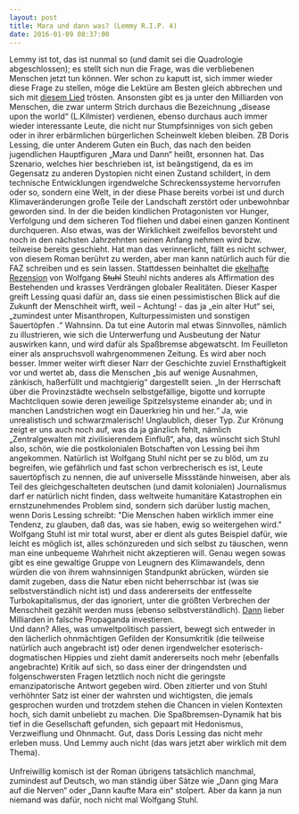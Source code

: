 ```yaml
---
layout: post
title: Mara und dann was? (Lemmy R.I.P. 4)
date: 2016-01-09 08:37:00
---
```


Lemmy ist tot, das ist nunmal so (und damit sei die Quadrologie abgeschlossen); es stellt sich nun die Frage, was die verbliebenen Menschen jetzt tun können. Wer schon zu kaputt ist, sich immer wieder diese Frage zu stellen, möge die Lektüre am Besten gleich abbrechen und sich mit [diesem Lied](https://www.youtube.com/watch?v=3Fn36l_z3WY) trösten. Ansonsten gibt es ja unter den Milliarden von Menschen, die zwar unterm Strich durchaus die Bezeichnung „disease upon the world“ (L.Kilmister) verdienen, ebenso durchaus auch immer wieder interessante Leute, die nicht nur Stumpfsinniges von sich geben oder in ihrer erbärmlichen bürgerlichen Scheinwelt kleben bleiben. ZB Doris Lessing, die unter Anderem Guten ein Buch, das nach den beiden jugendlichen Hauptfiguren „Mara und Dann“ heißt, ersonnen hat. Das Szenario, welches hier beschrieben ist, ist beängstigend, da es im Gegensatz zu anderen Dystopien nicht einen Zustand schildert, in dem technische Entwicklungen irgendwelche Schreckenssysteme hervorrufen oder so, sondern eine Welt, in der diese Phase bereits vorbei ist und durch Klimaveränderungen große Teile der Landschaft zerstört oder unbewohnbar geworden sind. In der die beiden kindlichen Protagonisten vor Hunger, Verfolgung und dem sicheren Tod fliehen und dabei einen ganzen Kontinent durchqueren. Also etwas, was der Wirklichkeit zweifellos bevorsteht und noch in den nächsten Jahrzehnten seinen Anfang nehmen wird bzw. teilweise bereits geschieht. Hat man das verinnerlicht, fällt es nicht schwer, von diesem Roman berührt zu werden, aber man kann natürlich auch für die FAZ schreiben und es sein lassen. Stattdessen beinhaltet die [ekelhafte Rezension](http://www.faz.net/aktuell/feuilleton/buecher/rezensionen/belletristik/mara-und-dann-im-labyrinth-der-eiszeit-142136.html) von Wolfgang <del>Stuhl</del> Steuhl nichts anderes als Affirmation des Bestehenden und krasses Verdrängen globaler Realitäten. Dieser Kasper greift Lessing quasi dafür an, dass sie einen pessimistischen Blick auf die Zukunft der Menschheit wirft, weil – Achtung! - das ja „ein alter Hut“ sei, „zumindest unter Misanthropen, Kulturpessimisten und sonstigen Sauertöpfen .“ Wahnsinn. Da tut eine Autorin mal etwas Sinnvolles, nämlich zu illustrieren, wie sich die Unterwerfung und Ausbeutung der Natur auswirken kann, und wird dafür als Spaßbremse abgewatscht. Im Feuilleton einer als anspruchsvoll wahrgenommenen Zeitung. Es wird aber noch besser. Immer weiter wirft dieser Narr der Geschichte zuviel Ernsthaftigkeit vor und wertet ab, dass die Menschen „bis auf wenige Ausnahmen, zänkisch, haßerfüllt und machtgierig“ dargestellt seien. „In der Herrschaft über die Provinzstädte wechseln selbstgefällige, bigotte und korrupte Machtcliquen sowie deren jeweilige Spitzelsysteme einander ab; und in manchen Landstrichen wogt ein Dauerkrieg hin und her.“ Ja, wie unrealistisch und schwarzmalerisch! Unglaublich, dieser Typ. Zur Krönung zeigt er uns auch noch auf, was da ja gänzlich fehlt, nämlich „Zentralgewalten mit zivilisierendem Einfluß“, aha, das wünscht sich Stuhl also, schön, wie die postkolonialen Botschaften von Lessing bei ihm angekommen. Natürlich ist Wolfgang Stuhl nicht per se zu blöd, um zu begreifen, wie gefährlich und fast schon verbrecherisch es ist, Leute sauertöpfisch zu nennen, die auf universelle Missstände hinweisen, aber als Teil des gleichgeschalteten deutschen (und damit kolonialen) Journalismus darf er natürlich nicht finden, dass weltweite humanitäre Katastrophen ein ernstzunehmendes Problem sind, sondern sich darüber lustig machen, wenn Doris Lessing schreibt: "Die Menschen haben wirklich immer eine Tendenz, zu glauben, daß das, was sie haben, ewig so weitergehen wird."<br>
Wolfgang Stuhl ist mir total wurst, aber er dient als gutes Beispiel dafür, wie leicht es möglich ist, alles schönzureden und sich selbst zu täuschen, wenn man eine unbequeme Wahrheit nicht akzeptieren will. Genau wegen sowas gibt es eine gewaltige Gruppe von Leugnern des Klimawandels, denn würden die von ihrem wahnsinnigen Standpunkt abrücken, würden sie damit zugeben, dass die Natur eben nicht beherrschbar ist (was sie selbstverständlich nicht ist) und dass andererseits der entfesselte Turbokapitalismus, der das ignoriert, unter die größten Verbrechen der Menschheit gezählt werden muss (ebenso selbstverständlich). [Dann](https://de.wikipedia.org/wiki/The_Heartland_Institute) lieber Milliarden in falsche Propaganda investieren.<br>
Und dann? Alles, was umweltpolitisch passiert, bewegt sich entweder in den lächerlich ohnmächtigen Gefilden der Konsumkritik (die teilweise natürlich auch angebracht ist) oder denen irgendwelcher esoterisch-dogmatischen Hippies und zieht damit andererseits noch mehr (ebenfalls angebrachte) Kritik auf sich, so dass einer der dringendsten und folgenschwersten Fragen letztlich noch nicht die geringste emanzipatorische Antwort gegeben wird. Oben zitierter und von Stuhl verhöhnter Satz ist einer der wahrsten und wichtigsten, die jemals gesprochen wurden und trotzdem stehen die Chancen in vielen Kontexten hoch, sich damit unbeliebt zu machen. Die Spaßbremsen-Dynamik hat bis tief in die Gesellschaft gefunden, sich gepaart mit Hedonismus, Verzweiflung und Ohnmacht. Gut, dass Doris Lessing das nicht mehr erleben muss. Und Lemmy auch nicht (das wars jetzt aber wirklich mit dem Thema).<br>
<br>
Unfreiwillig komisch ist der Roman übrigens tatsächlich manchmal, zumindest auf Deutsch, wo man ständig über Sätze wie „Dann ging Mara auf die Nerven“ oder „Dann kaufte Mara ein“ stolpert. Aber da kann ja nun niemand was dafür, noch nicht mal Wolfgang Stuhl.
